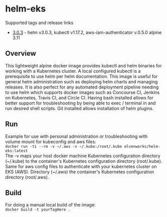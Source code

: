 # helm-eks

Supported tags and release links

* [3.0.3](https://github.com/elvenworks/helm-eks/releases/tag/3.0.3) - helm v3.0.3, kubectl v1.17.2, aws-iam-authenticator v.0.5.0 alpine 3.11

## Overview

This lightweight alpine docker image provides kubectl and helm binaries for working with a Kubernetes cluster. A local configured kubectl is a prerequisite to use helm per helm documentation. This image is useful for general helm administration such as deploying helm charts and managing releases. It is also perfect for any automated deployment pipeline needing to use helm which supports docker images such as Concourse CI, Jenkins on Kubernetes, Travis CI, and Circle CI. Having bash installed allows for better support for troubleshooting by being able to exec / terminal in and run desired shell scripts. Git installed allows installation of helm plugins.

## Run

Example for use with personal administration or troubleshooting with volume mount for kubeconfig and aws files:  
`docker run -ti --rm -v ~/.aws -v ~/.kube:/root/.kube elvenworks/helm-eks:latest `  
The -v maps your host docker machine Kubernetes configuration directory (~/.kube) to the container's Kubernetes configuration directory (root/.kube). Same for aws config files to authenticate with your kubernetes cluster on EKS (AWS). Directory (~/.aws) the container's Kubernetes configuration directory (root/.aws).

## Build

For doing a manual local build of the image:  
`docker build -t yourTagHere .`
